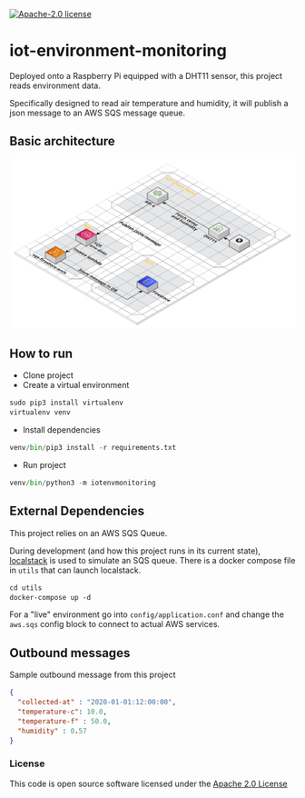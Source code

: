 [![Apache-2.0 license](http://img.shields.io/badge/license-Apache-brightgreen.svg)](http://www.apache.org/licenses/LICENSE-2.0.html)

# iot-environment-monitoring

Deployed onto a Raspberry Pi equipped with a DHT11 sensor, this project reads environment data. 

Specifically designed to read air temperature and humidity, it will publish a json message to an AWS SQS message queue.

## Basic architecture
![image info](./assets/readme/iot-environmentmonitoring.png)

## How to run
- Clone project
- Create a virtual environment
```python
sudo pip3 install virtualenv 
virtualenv venv
```
- Install dependencies
```python
venv/bin/pip3 install -r requirements.txt
```
- Run project
```python
venv/bin/python3 -m iotenvmonitoring
```

## External Dependencies
This project relies on an AWS SQS Queue. 

During development (and how this project runs in its current state), [localstack](https://github.com/localstack/localstack) is used to simulate an SQS queue. There is a docker compose file in `utils` that can launch localstack. 
```dockerfile
cd utils
docker-compose up -d
```

For a "live" environment go into `config/application.conf` and change the `aws.sqs` config block to connect to actual AWS services.

## Outbound messages
Sample outbound message from this project
```json
{
  "collected-at" : "2020-01-01:12:00:00",
  "temperature-c": 10.0,
  "temperature-f" : 50.0,
  "humidity" : 0.57
}
``` 


### License
This code is open source software licensed under the [Apache 2.0 License]("http://www.apache.org/licenses/LICENSE-2.0.html")

